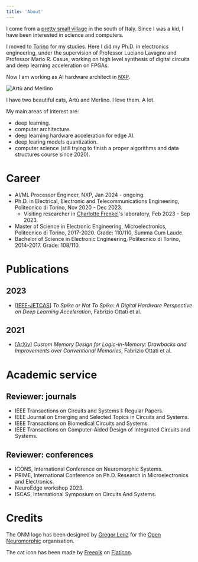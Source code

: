 ```yaml
--- 
title: 'About' 
---
```


I come from a 
[pretty small village](https://www.e-borghi.com/en/village/Salerno/377/cuccaro-vetere) 
in the south of Italy. Since I was a kid, I have been interested in
science and computers.

I moved to [Torino](https://en.wikipedia.org/wiki/Turin) for my studies. Here I
did my Ph.D. in electronics engineering, under the supervision of Professor
Luciano Lavagno and Professor Mario R. Casue, working on high level
synthesis of digital circuits and deep learning acceleration on FPGAs. 

Now I am working as AI hardware architect in [NXP](https://www.nxp.com).

![Artù and Merlino](/images/about/gattacci.png)

I have two beautiful cats, Artù and Merlino. I love them. A lot. 

My main areas of interest are:
* deep learning.
* computer architecture.
* deep learning hardware acceleration for edge AI.
* deep learing models quantization.
* computer science (still trying to finish a proper algorithms and data
  structures course since 2020).

# Career 

* AI/ML Processor Engineer, NXP, Jan 2024 - ongoing.
* Ph.D. in Electrical, Electronic and Telecommunications Engineering,
  Politecnico di Torino, Nov 2020 - Dec 2023.
  * Visiting researcher in [Charlotte Frenkel](https://chfrenkel.github.io/)'s
    laboratory, Feb 2023 - Sep 2023.
* Master of Science in Electronic Engineering, Microelectronics, Politecnico di
  Torino, 2017-2020. Grade: 110/110, Summa Cum Laude. 
* Bachelor of Science in Electronic Engineering, Politecnico di Torino,
  2014-2017. Grade: 108/110.

# Publications

## 2023

* [[IEEE-JETCAS](https://arxiv.org/abs/2306.15749)] *To Spike or Not To Spike: A
  Digital Hardware Perspective on Deep Learning Acceleration*, Fabrizio Ottati
  et al.

## 2021 

* [[ArXiv](https://arxiv.org/abs/2304.04995)] *Custom Memory Design for
  Logic-in-Memory: Drawbacks and Improvements over Conventional Memories*,
  Fabrizio Ottati et al.

# Academic service 

## Reviewer: journals 

- IEEE Transactions on Circuits and Systems I: Regular Papers.
- IEEE Journal on Emerging and Selected Topics in Circuits and Systems.
- IEEE Transactions on Biomedical Circuits and Systems.
- IEEE Transactions on Computer-Aided Design of Integrated Circuits and Systems.

## Reviewer: conferences

- ICONS, International Conference on Neuromorphic Systems.
- PRIME, International Conference on Ph.D. Research in Microelectronics and
  Electronics.
- NeuroEdge workshop 2023.
- ISCAS, International Symposium on Circuits And Systems.

# Credits

The ONM logo has been designed by [Gregor Lenz](https://lenzgregor.com) for the
[Open Neuromorphic](https://open-neuromorphic.org) organisation.

The cat icon has been made by
[Freepik](https://www.flaticon.com/authors/freepik) on
[Flaticon](https://www.flaticon.com/).
